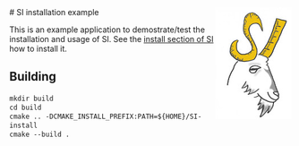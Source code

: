 <img align="right" src="../SI-logo.jpg">
# SI installation example 

This is an example application to demostrate/test the installation and usage of SI. See the [install section of SI](../README.md#Installing) how to install it.

## Building

```
mkdir build
cd build 
cmake .. -DCMAKE_INSTALL_PREFIX:PATH=${HOME}/SI-install
cmake --build . 
```
